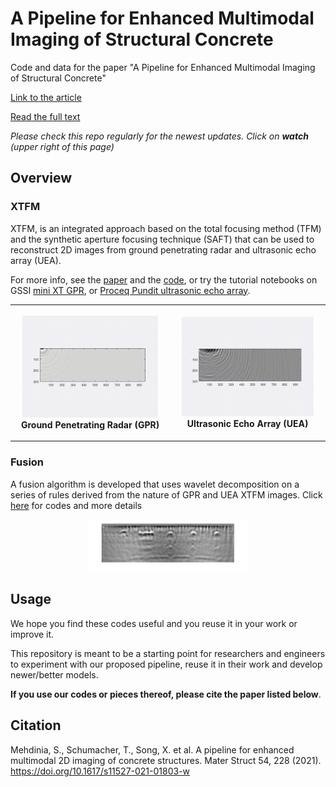 # A Pipeline for Enhanced Multimodal Imaging of Structural Concrete
Code and data for the paper "A Pipeline for Enhanced Multimodal Imaging of Structural Concrete"

[Link to the article](https://link.springer.com/article/10.1617/s11527-021-01803-w)

[Read the full text](https://link.springer.com/epdf/10.1617/s11527-021-01803-w?sharing_token=XyznorzgkeENGz7OEZpGU3k_ZoEKMXbDGXWx5s5gP1ZPvMzLF_UABix_qIxFxYsINt3Yu5WUiiEJleatrm6USmkCQopu_VNeBXSDCIx1_AvvsCmM0EnL5zDyd6glOSqJSWHYgiZvmaNvhHnwCKdvBn7QmYa1In8AxorlEnsg25E%3D)

*Please check this repo regularly for the newest updates. Click on **watch** (upper right of this page)*

## Overview

### XTFM
XTFM, is an integrated approach based on the total focusing method (TFM) and the synthetic aperture focusing technique (SAFT) that can be used to reconstruct 2D images from ground penetrating radar and ultrasonic echo array (UEA).

For more info, see the [paper](https://link.springer.com/epdf/10.1617/s11527-021-01803-w?sharing_token=XyznorzgkeENGz7OEZpGU3k_ZoEKMXbDGXWx5s5gP1ZPvMzLF_UABix_qIxFxYsINt3Yu5WUiiEJleatrm6USmkCQopu_VNeBXSDCIx1_AvvsCmM0EnL5zDyd6glOSqJSWHYgiZvmaNvhHnwCKdvBn7QmYa1In8AxorlEnsg25E%3D) and the [code](https://github.com/Sinamhd9/A-Pipeline-for-Enhanced-Multimodal-Imaging-of-Structural-Concrete/blob/main/XTFM), or try the tutorial notebooks on GSSI [mini XT GPR](./XTFM/XTFM_GPR.ipynb), or [Proceq Pundit ultrasonic echo array](./XTFM/XTFM_UEA.ipynb). 


<table style="width:100%">
  <tr>
    <th>
      <p align="center">
         <img src="./img/gpr_XTFM_animation.gif" alt="gpr image" width="90%"> 
         <br>Ground Penetrating Radar (GPR)
      </p>
    </th>
        <th><p align="center">
          <img src="./img/uea_XTFM_animation.gif" alt="uea image" width="90%">
          <br>Ultrasonic Echo Array (UEA)
        </p>
    </th>
  </tr>
</table>

### Fusion

A fusion algorithm is developed that uses wavelet decomposition on a series of rules derived from the nature of GPR and UEA XTFM images. Click [here](./Fusion) for codes and more details 
<p align="center" >
<img src="./img/fused_image.png" alt="uea image" width="50%"/>
</p>

## Usage 
We hope you find these codes useful and you reuse it in your work or improve it.

This repository is meant to be a starting point for researchers and engineers to experiment with our proposed pipeline, reuse it in their work and develop newer/better models.

**If you use our codes or pieces thereof, please cite the paper listed below**. 
## Citation 

Mehdinia, S., Schumacher, T., Song, X. et al. A pipeline for enhanced multimodal 2D imaging of concrete structures. Mater Struct 54, 228 (2021). https://doi.org/10.1617/s11527-021-01803-w
